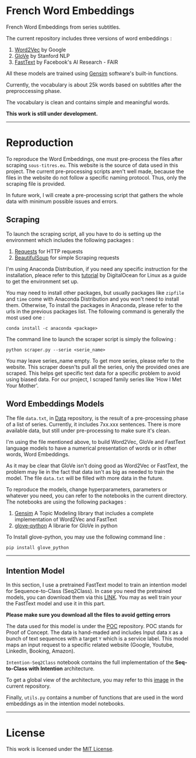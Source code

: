 # French Word Embeddings
French Word Embeddings from series subtitles.

The current repository includes three versions of word embeddings :

  1. [Word2Vec](https://code.google.com/archive/p/word2vec/) by Google
  2. [GloVe](https://nlp.stanford.edu/projects/glove/) by Stanford NLP
  3. [FastText](https://fasttext.cc/) by Facebook's AI Research - FAIR
 
All these models are trained using [Gensim](https://radimrehurek.com/gensim/) software's built-in functions.

Currently, the vocabulary is about 25k words based on subtitles after the preproccessing phase. 

The vocabulary is clean and contains simple and meaningful words.

**This work is still under development.**
___
# Reproduction 

To reproduce the Word Embeddings, one must pre-process the files after scraping `sous-titres.eu`. This website is the source of data used in this project. The current pre-processing scripts aren't well made, because the files in the website do not follow a specific naming protocol. Thus, only the scraping file is provided. 

In future work, I will create a pre-processing script that gathers the whole data with minimum possible issues and errors.

## Scraping

To launch the scraping script, all you have to do is setting up the environment which includes the following packages :

  1. [Requests](https://anaconda.org/anaconda/requests) for HTTP requests 
  2. [BeautifulSoup](https://anaconda.org/anaconda/beautifulsoup4) for simple Scraping requests

I'm using Anaconda Distribution, if you need any specific instruction for the installation, pleace refer to this [tutorial](https://www.digitalocean.com/community/tutorials/how-to-install-the-anaconda-python-distribution-on-ubuntu-16-04) by DigitalOcean for Linux as a guide to get the environment set up. 

You may need to install other packages, but usually packages like `zipfile` and `time` come with Anaconda Distribution and you won't need to install them. Otherwise, To install the packages in Anaconda, please refer to the urls in the previous packages list. The following command is generally the most used one :

	conda install -c anaconda <package>

The command line to launch the scraper script is simply the following : 


	python scraper.py --serie <serie_name>

You may leave series_name empty. To get more series, please refer to the website. This scraper doesn'ts pull all the series, only the provided ones are scraped. This helps get specific text data for a specific problem to avoid using biased data. For our project, I scraped family series like 'How I Met Your Mother'.

## Word Embeddings Models

The file `data.txt`, in [Data](https://github.com/Ismailhachimi/WordEmbeddings_fr/blob/master/Data) repository, is the result of a pre-processing phase of a list of series. Currently, it includes 7xx.xxx sentences. There is more available data, but still under pre-processing to make sure it's clean.

I'm using the file mentioned above, to build Word2Vec, GloVe and FastText language models to have a numerical presentation of words or in other words, Word Embeddings.

As it may be clear that GloVe isn't doing good as Word2Vec or FastText, the problem may lie in the fact that data isn't as big as needed to train the model. The file `data.txt` will be filled with more data in the future.

To reproduce the models, change hyperparameters, parameters or whatever you need, you can refer to the notebooks in the current directory. The notebooks are using the following packages : 

  1. [Gensim](https://anaconda.org/anaconda/gensim) A Topic Modeling library that includes a complete implementation of Word2Vec and FastText
  2. [glove-python](https://github.com/maciejkula/glove-python) A librarie for GloVe in python

To Install glove-python, you may use the following command line :

	pip install glove_python
___
## Intention Model

In this section, I use a pretrained FastText model to train an intention model for Sequence-to-Class (Seq2Class). In case you need the pretrained models, you can download them via this [LINK](https://www.dropbox.com/sh/7rt459ivnydpl0u/AAAOelXsVJjHjk1ZrNVhX6TTa?dl=0). You may as well train your the FastText model and use it in this part.

**Please make sure you download all the files to avoid getting errors**

The data used for this model is under the [POC](https://github.com/Ismailhachimi/WordEmbeddings_fr/blob/master/POC_data) repository. POC stands for Proof of Concept. The data is hand-maded and includes Input data `X` as a bunch of text sequences with a target `Y` which is a service label. This model maps an input request to a specific related website (Google, Youtube, LinkedIn, Booking, Amazon).

`Intention-Seq2Class` notebook contains the full implementation of the **Seq-to-Class with Intention** architecture.

To get a global view of the architecture, you may refer to this [image](https://github.com/Ismailhachimi/WordEmbeddings_fr/blob/master/images/seq2class_architecture.png) in the current repository.

Finally, `utils.py` contains a number of functions that are used in the word embeddings as in the intention model notebooks.
___
# License
This work is licensed under the [MIT License](LICENSE).
